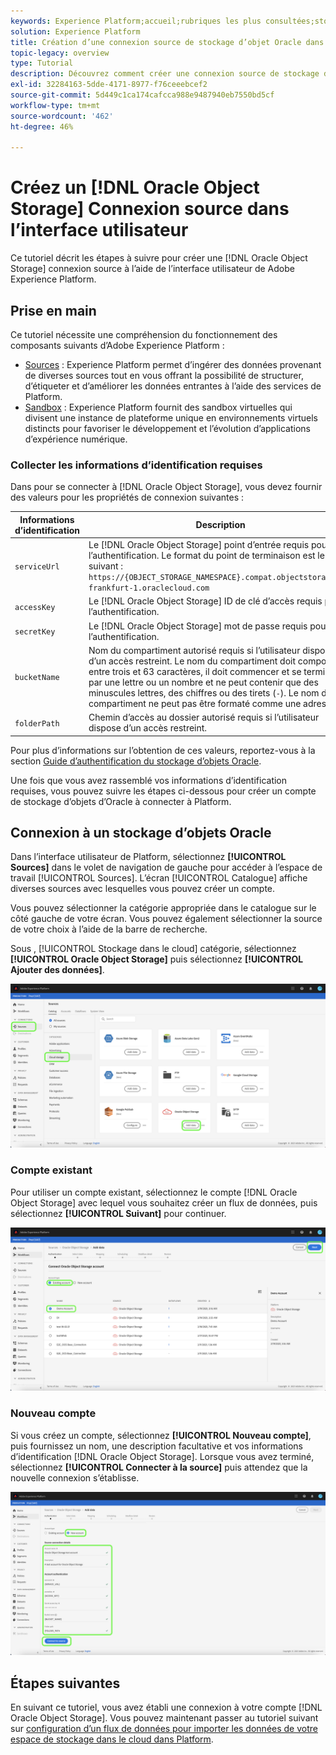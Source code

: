 ```yaml
---
keywords: Experience Platform;accueil;rubriques les plus consultées;stockage d’objet Oracle;stockage d’objet oracle
solution: Experience Platform
title: Création d’une connexion source de stockage d’objet Oracle dans l’interface utilisateur
topic-legacy: overview
type: Tutorial
description: Découvrez comment créer une connexion source de stockage d’objets d’Oracle à l’aide de l’interface utilisateur de Adobe Experience Platform.
exl-id: 32284163-5dde-4171-8977-f76ceeebcef2
source-git-commit: 5d449c1ca174cafcca988e9487940eb7550bd5cf
workflow-type: tm+mt
source-wordcount: '462'
ht-degree: 46%

---
```


# Créez un [!DNL Oracle Object Storage] Connexion source dans l’interface utilisateur

Ce tutoriel décrit les étapes à suivre pour créer une [!DNL Oracle Object Storage] connexion source à l’aide de l’interface utilisateur de Adobe Experience Platform.

## Prise en main

Ce tutoriel nécessite une compréhension du fonctionnement des composants suivants d’Adobe Experience Platform :

* [Sources](../../../../home.md) : Experience Platform permet d’ingérer des données provenant de diverses sources tout en vous offrant la possibilité de structurer, d’étiqueter et d’améliorer les données entrantes à l’aide des services de Platform.
* [Sandbox](../../../../../sandboxes/home.md) : Experience Platform fournit des sandbox virtuelles qui divisent une instance de plateforme unique en environnements virtuels distincts pour favoriser le développement et l’évolution d’applications d’expérience numérique.

### Collecter les informations d’identification requises

Dans pour se connecter à [!DNL Oracle Object Storage], vous devez fournir des valeurs pour les propriétés de connexion suivantes :

| Informations d’identification | Description |
| ---------- | ----------- |
| `serviceUrl` | Le [!DNL Oracle Object Storage] point d’entrée requis pour l’authentification. Le format du point de terminaison est le suivant : `https://{OBJECT_STORAGE_NAMESPACE}.compat.objectstorage.eu-frankfurt-1.oraclecloud.com` |
| `accessKey` | Le [!DNL Oracle Object Storage] ID de clé d’accès requis pour l’authentification. |
| `secretKey` | Le [!DNL Oracle Object Storage] mot de passe requis pour l’authentification. |
| `bucketName` | Nom du compartiment autorisé requis si l’utilisateur dispose d’un accès restreint. Le nom du compartiment doit comporter entre trois et 63 caractères, il doit commencer et se terminer par une lettre ou un nombre et ne peut contenir que des minuscules lettres, des chiffres ou des tirets (`-`). Le nom du compartiment ne peut pas être formaté comme une adresse IP. |
| `folderPath` | Chemin d’accès au dossier autorisé requis si l’utilisateur dispose d’un accès restreint. |

Pour plus d’informations sur l’obtention de ces valeurs, reportez-vous à la section [Guide d’authentification du stockage d’objets Oracle](https://docs.oracle.com/en-us/iaas/Content/Identity/Concepts/usercredentials.htm#User_Credentials).

Une fois que vous avez rassemblé vos informations d’identification requises, vous pouvez suivre les étapes ci-dessous pour créer un compte de stockage d’objets d’Oracle à connecter à Platform.

## Connexion à un stockage d’objets Oracle

Dans l’interface utilisateur de Platform, sélectionnez **[!UICONTROL Sources]** dans le volet de navigation de gauche pour accéder à l’espace de travail [!UICONTROL Sources]. L’écran [!UICONTROL Catalogue] affiche diverses sources avec lesquelles vous pouvez créer un compte.

Vous pouvez sélectionner la catégorie appropriée dans le catalogue sur le côté gauche de votre écran. Vous pouvez également sélectionner la source de votre choix à l’aide de la barre de recherche.

Sous , [!UICONTROL Stockage dans le cloud] catégorie, sélectionnez **[!UICONTROL Oracle Object Storage]** puis sélectionnez **[!UICONTROL Ajouter des données]**.

![catalogue](../../../../images/tutorials/create/oracle-object-storage/catalog.png)

### Compte existant

Pour utiliser un compte existant, sélectionnez le compte [!DNL Oracle Object Storage] avec lequel vous souhaitez créer un flux de données, puis sélectionnez **[!UICONTROL Suivant]** pour continuer.

![existant](../../../../images/tutorials/create/oracle-object-storage/existing.png)

### Nouveau compte

Si vous créez un compte, sélectionnez **[!UICONTROL Nouveau compte]**, puis fournissez un nom, une description facultative et vos informations d’identification [!DNL Oracle Object Storage]. Lorsque vous avez terminé, sélectionnez **[!UICONTROL Connecter à la source]** puis attendez que la nouvelle connexion s’établisse.

![nouveau](../../../../images/tutorials/create/oracle-object-storage/new.png)

## Étapes suivantes

En suivant ce tutoriel, vous avez établi une connexion à votre compte [!DNL Oracle Object Storage]. Vous pouvez maintenant passer au tutoriel suivant sur [configuration d’un flux de données pour importer les données de votre espace de stockage dans le cloud dans Platform](../../dataflow/batch/cloud-storage.md).
